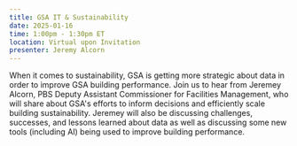 ```yaml
---
title: GSA IT & Sustainability
date: 2025-01-16
time: 1:00pm - 1:30pm ET
location: Virtual upon Invitation
presenter: Jeremy Alcorn
---
```

<!--StartFragment-->

When it comes to sustainability, GSA is getting more strategic about data in order to improve GSA building performance. Join us to hear from Jeremey Alcorn, PBS Deputy Assistant Commissioner for Facilities Management, who will share about GSA's efforts to inform decisions and efficiently scale building sustainability. Jeremey will also be discussing challenges, successes, and lessons learned about data as well as discussing some new tools (including AI) being used to improve building performance.



<!--EndFragment-->